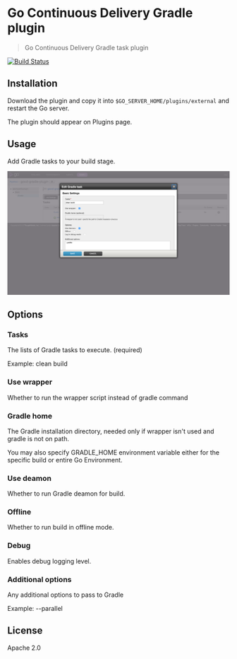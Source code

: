 # Go Continuous Delivery Gradle plugin

> Go Continuous Delivery Gradle task plugin

[![Build Status](https://travis-ci.org/jmnarloch/gocd-gradle-plugin.svg)](https://travis-ci.org/jmnarloch/gocd-gradle-plugin)

## Installation

Download the plugin and copy it into `$GO_SERVER_HOME/plugins/external` and restart the Go server.

The plugin should appear on Plugins page.

## Usage

Add Gradle tasks to your build stage.

![Gradle task](screen.png)

## Options

### Tasks

The lists of Gradle tasks to execute. (required)

Example: clean build

### Use wrapper

Whether to run the wrapper script instead of gradle command

### Gradle home

The Gradle installation directory, needed only if wrapper isn't used and gradle is not on path.

You may also specify GRADLE_HOME environment variable either for the specific build or entire Go Environment.

### Use deamon

Whether to run Gradle deamon for build.

### Offline

Whether to run build in offline mode.

### Debug

Enables debug logging level.

### Additional options

Any additional options to pass to Gradle

Example: --parallel

## License

Apache 2.0